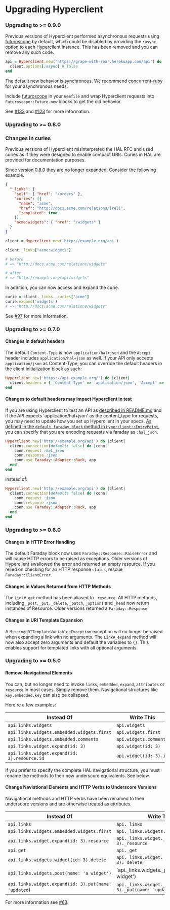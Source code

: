 Upgrading Hyperclient
=====================

### Upgrading to >= 0.9.0

Previous versions of Hyperclient performed asynchronous requests using [futuroscope](https://github.com/codegram/futuroscope) by default, which could be disabled by providing the `:async` option to each Hyperclient instance. This has been removed and you can remove any such code.

```ruby
api = Hyperclient.new('https://grape-with-roar.herokuapp.com/api') do |client|
  client.options[:async] = false
end
```

The default new behavior is synchronous. We recommend [concurrent-ruby](https://github.com/ruby-concurrency/concurrent-ruby) for your asynchronous needs.

Include [futuroscope](https://github.com/codegram/futuroscope) in your `Gemfile` and wrap Hyperclient requests into `Futuroscope::Future.new` blocks to get the old behavior.

See [#133](https://github.com/codegram/hyperclient/pull/133) and [#123](https://github.com/codegram/hyperclient/issues/123) for more information.

### Upgrading to >= 0.8.0

### Changes in curies

Previous versions of Hyperclient misinterpreted the HAL RFC and used curies as if they were designed to enable compact URIs. Curies in HAL are provided for documentation purposes.

Since version 0.8.0 they are no longer expanded. Consider the following example.

```json
{
  "_links": {
    "self": { "href": "/orders" },
    "curies": [{
      "name": "acme",
      "href": "http://docs.acme.com/relations/{rel}",
      "templated": true
    }],
    "acme:widgets": { "href": "/widgets" }
  }
}
```

```rb
client = Hyperclient.new('http://example.org/api')

client._links["acme:widgets"]

# before
# => "http://docs.acme.com/relations/widgets"

# after
# => "http://example.org/api/widgets"
```

In addition, you can now access and expand the curie.

```rb
curie = client._links._curies["acme"]
curie.expand('widgets')
# => "http://docs.acme.com/relations/widgets"
```

See [#97](https://github.com/codegram/hyperclient/issues/97) for more information.

### Upgrading to >= 0.7.0

#### Changes in default headers

The default `Content-Type` is now `application/hal+json` and the `Accept` header includes `application/hal+json` as well.
If your API only accepts `application/json` as Content-Type, you can override the default headers in the client initialization block as such:

```rb
Hyperclient.new('https://api.example.org/') do |client|
  client.headers = { 'Content-Type' => 'application/json', 'Accept' => 'application/json,application/hal+json' }
end
```

#### Changes to default headers may impact Hyperclient in test

If you are using Hyperclient to test an API as [described in README.md](https://github.com/codegram/hyperclient#testing-using-hyperclient) and if the API expects 'application/hal+json' as the content_type for requests, you may need to update how you set up Hyperclient in your specs.  [As defined in the ```default_faraday_block``` method in ```Hyperclient::EntryPoint```](https://github.com/codegram/hyperclient/blob/9f908854395523b38e0d4fc834d6db1f8b6dfb22/lib/hyperclient/entry_point.rb#L129), you can specify that you are encoding requests via faraday as ```:hal_json```.

```ruby
Hyperclient.new('http://example.org/api') do |client|
  client.connection(default: false) do |conn|
    conn.request :hal_json
    conn.response :json
    conn.use Faraday::Adapter::Rack, app
  end
end
```

instead of:

```ruby
Hyperclient.new('http://example.org/api') do |client|
  client.connection(default: false) do |conn|
    conn.request :json
    conn.response :json
    conn.use Faraday::Adapter::Rack, app
  end
end
```

### Upgrading to >= 0.6.0

#### Changes in HTTP Error Handling

The default Faraday block now uses `Faraday::Response::RaiseError` and will cause HTTP errors to be raised as exceptions. Older versions of Hyperclient swallowed the error and returned an empty resource. If you relied on checking for an HTTP response `status`, rescue `Faraday::ClientError`.

#### Changes in Values Returned from HTTP Methods

The `Link#_get` method has been aliased to `_resource`. All HTTP methods, including `_post`, `_put`, `_delete`, `_patch`, `_options` and `_head` now return instances of Resource. Older versions returned a `Faraday::Response`.

#### Changes in URI Template Expansion

A `MissingURITemplateVariablesException` exception will no longer be raised when expanding a link with no arguments. The `Link#_expand` method will now also accept zero arguments and default the variables to `{}`. This enables support for templated links with all optional arguments.

### Upgrading to >= 0.5.0

#### Remove Navigational Elements

You can, but no longer need to invoke `links`, `embedded`, `expand`, `attributes` or `resource` in most cases. Simply remove them. Navigational structures like `key.embedded.key` can also be collapsed.

Here're a few examples:

Instead Of                                      | Write This
----------------------------------------------- | -----------------------
`api.links.widgets`                             | `api.widgets`
`api.links.widgets.embedded.widgets.first`      | `api.widgets.first`
`api.links.widgets.embedded.comments`           | `api.widgets.comments`
`api.links.widget.expand(id: 3)`                | `api.widget(id: 3)`
`api.links.widget.expand(id: 3).resource.id`    | `api.widget(id: 3).id`

If you prefer to specify the complete HAL navigational structure, you must rename the methods to their new underscore equivalents. See below.

#### Change Naviational Elements and HTTP Verbs to Underscore Versions

Navigational methods and HTTP verbs have been renamed to their underscore versions and are otherwise treated as attributes.

Instead Of                                              | Write This
------------------------------------------------------- | ----------------------------------------------------------------
`api.links`                                             | `api._links`
`api.links.widgets.embedded.widgets.first`              | `api._links.widgets._embedded.first`
`api.links.widget.expand(id: 3).resource`               | `api._links.widget._expand(id: 3)._resource`
`api.get`                                               | `api._get`
`api.links.widgets.widget(id: 3).delete`                | `api._links.widget._expand(id: 3)._delete`
`api.links.widgets.post(name: 'a widget')`              | `api._links.widgets._post(name: 'a widget')
`api.links.widget.expand(id: 3).put(name: 'updated`)    | `api._links.widget._expand(id: 3)._put(name: 'updated')`

For more information see [#63](https://github.com/codegram/hyperclient/pull/63).
